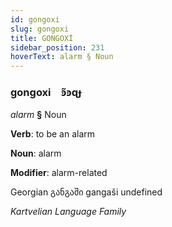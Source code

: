 ```yaml
---
id: gongoxi
slug: gongoxi
title: GONGOXİ
sidebar_position: 231
hoverText: alarm § Noun
---
```


### gongoxi&emsp;<span kind="abugida">ꜿ̃ꜿɋɟ</span>

*alarm* **§** Noun

**Verb**: to be an alarm

**Noun**: alarm

**Modifier**: alarm-related

Georgian განგაში gangaši undefined

*Kartvelian Language Family*